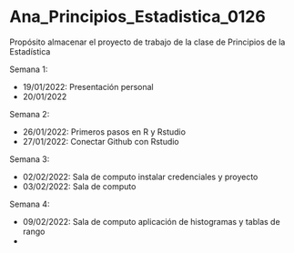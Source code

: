 # Ana_Principios_Estadistica_0126
Propósito almacenar el proyecto de trabajo de la clase de Principios de la Estadística

Semana 1:
+ 19/01/2022: Presentación personal
+ 20/01/2022

Semana 2:
+ 26/01/2022: Primeros pasos en R y Rstudio
+ 27/01/2022: Conectar Github con Rstudio

Semana 3:
+ 02/02/2022: Sala de computo instalar credenciales y proyecto
+ 03/02/2022: Sala de computo 

Semana 4:
+ 09/02/2022: Sala de computo aplicación de histogramas y tablas de rango
+ 
